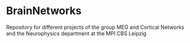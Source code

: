# BrainNetworks
Repository for different projects of the group MEG and Cortical Networks and the Neurophysics department at the MPI CBS Leipzig
